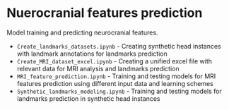 # Nuerocranial features prediction
Model training and predicting neurocranial features.
<br>
- `Create_landmarks_datasets.ipynb` - Creating synthetic head instances with landmark annotations for landmarks prediction
- `Create_MRI_dataset_excel.ipynb` - Creating a unified excel file with relevant data for MRI analysis and landmarks prediction
- `MRI_feature_prediction.ipynb` - Training and testing models for MRI features prediction using different input data and learning schemes
- `Synthetic_landmarks_modeling.ipynb` - Training and testing models for landmarks prediction in synthetic head instances